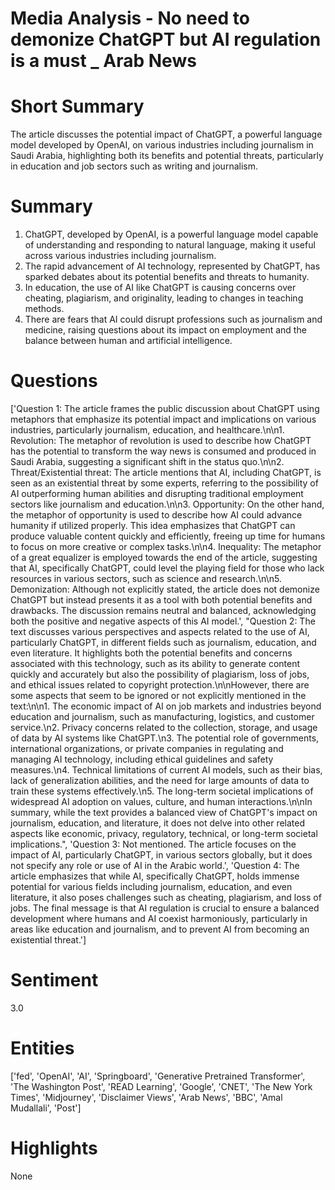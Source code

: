 # Media Analysis - No need to demonize ChatGPT but AI regulation is a must _ Arab News

# Short Summary
The article discusses the potential impact of ChatGPT, a powerful language model developed by OpenAI, on various industries including journalism in Saudi Arabia, highlighting both its benefits and potential threats, particularly in education and job sectors such as writing and journalism.

# Summary
1. ChatGPT, developed by OpenAI, is a powerful language model capable of understanding and responding to natural language, making it useful across various industries including journalism.
2. The rapid advancement of AI technology, represented by ChatGPT, has sparked debates about its potential benefits and threats to humanity.
3. In education, the use of AI like ChatGPT is causing concerns over cheating, plagiarism, and originality, leading to changes in teaching methods.
4. There are fears that AI could disrupt professions such as journalism and medicine, raising questions about its impact on employment and the balance between human and artificial intelligence.

# Questions
['Question 1: The article frames the public discussion about ChatGPT using metaphors that emphasize its potential impact and implications on various industries, particularly journalism, education, and healthcare.\n\n1. Revolution: The metaphor of revolution is used to describe how ChatGPT has the potential to transform the way news is consumed and produced in Saudi Arabia, suggesting a significant shift in the status quo.\n\n2. Threat/Existential threat: The article mentions that AI, including ChatGPT, is seen as an existential threat by some experts, referring to the possibility of AI outperforming human abilities and disrupting traditional employment sectors like journalism and education.\n\n3. Opportunity: On the other hand, the metaphor of opportunity is used to describe how AI could advance humanity if utilized properly. This idea emphasizes that ChatGPT can produce valuable content quickly and efficiently, freeing up time for humans to focus on more creative or complex tasks.\n\n4. Inequality: The metaphor of a great equalizer is employed towards the end of the article, suggesting that AI, specifically ChatGPT, could level the playing field for those who lack resources in various sectors, such as science and research.\n\n5. Demonization: Although not explicitly stated, the article does not demonize ChatGPT but instead presents it as a tool with both potential benefits and drawbacks. The discussion remains neutral and balanced, acknowledging both the positive and negative aspects of this AI model.', "Question 2: The text discusses various perspectives and aspects related to the use of AI, particularly ChatGPT, in different fields such as journalism, education, and even literature. It highlights both the potential benefits and concerns associated with this technology, such as its ability to generate content quickly and accurately but also the possibility of plagiarism, loss of jobs, and ethical issues related to copyright protection.\n\nHowever, there are some aspects that seem to be ignored or not explicitly mentioned in the text:\n\n1. The economic impact of AI on job markets and industries beyond education and journalism, such as manufacturing, logistics, and customer service.\n2. Privacy concerns related to the collection, storage, and usage of data by AI systems like ChatGPT.\n3. The potential role of governments, international organizations, or private companies in regulating and managing AI technology, including ethical guidelines and safety measures.\n4. Technical limitations of current AI models, such as their bias, lack of generalization abilities, and the need for large amounts of data to train these systems effectively.\n5. The long-term societal implications of widespread AI adoption on values, culture, and human interactions.\n\nIn summary, while the text provides a balanced view of ChatGPT's impact on journalism, education, and literature, it does not delve into other related aspects like economic, privacy, regulatory, technical, or long-term societal implications.", 'Question 3: Not mentioned. The article focuses on the impact of AI, particularly ChatGPT, in various sectors globally, but it does not specify any role or use of AI in the Arabic world.', 'Question 4: The article emphasizes that while AI, specifically ChatGPT, holds immense potential for various fields including journalism, education, and even literature, it also poses challenges such as cheating, plagiarism, and loss of jobs. The final message is that AI regulation is crucial to ensure a balanced development where humans and AI coexist harmoniously, particularly in areas like education and journalism, and to prevent AI from becoming an existential threat.']

# Sentiment
3.0

# Entities
['fed', 'OpenAI', 'AI', 'Springboard', 'Generative Pretrained Transformer', 'The Washington Post', 'READ Learning', 'Google', 'CNET', 'The New York Times', 'Midjourney', 'Disclaimer Views', 'Arab News', 'BBC', 'Amal Mudallali', 'Post']

# Highlights
None

